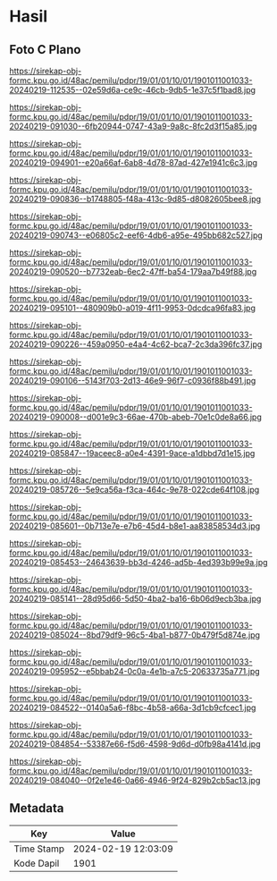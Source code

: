 # Hasil

## Foto C Plano

https://sirekap-obj-formc.kpu.go.id/48ac/pemilu/pdpr/19/01/01/10/01/1901011001033-20240219-112535--02e59d6a-ce9c-46cb-9db5-1e37c5f1bad8.jpg

https://sirekap-obj-formc.kpu.go.id/48ac/pemilu/pdpr/19/01/01/10/01/1901011001033-20240219-091030--6fb20944-0747-43a9-9a8c-8fc2d3f15a85.jpg

https://sirekap-obj-formc.kpu.go.id/48ac/pemilu/pdpr/19/01/01/10/01/1901011001033-20240219-094901--e20a66af-6ab8-4d78-87ad-427e1941c6c3.jpg

https://sirekap-obj-formc.kpu.go.id/48ac/pemilu/pdpr/19/01/01/10/01/1901011001033-20240219-090836--b1748805-f48a-413c-9d85-d8082605bee8.jpg

https://sirekap-obj-formc.kpu.go.id/48ac/pemilu/pdpr/19/01/01/10/01/1901011001033-20240219-090743--e06805c2-eef6-4db6-a95e-495bb682c527.jpg

https://sirekap-obj-formc.kpu.go.id/48ac/pemilu/pdpr/19/01/01/10/01/1901011001033-20240219-090520--b7732eab-6ec2-47ff-ba54-179aa7b49f88.jpg

https://sirekap-obj-formc.kpu.go.id/48ac/pemilu/pdpr/19/01/01/10/01/1901011001033-20240219-095101--480909b0-a019-4f11-9953-0dcdca96fa83.jpg

https://sirekap-obj-formc.kpu.go.id/48ac/pemilu/pdpr/19/01/01/10/01/1901011001033-20240219-090226--459a0950-e4a4-4c62-bca7-2c3da396fc37.jpg

https://sirekap-obj-formc.kpu.go.id/48ac/pemilu/pdpr/19/01/01/10/01/1901011001033-20240219-090106--5143f703-2d13-46e9-96f7-c0936f88b491.jpg

https://sirekap-obj-formc.kpu.go.id/48ac/pemilu/pdpr/19/01/01/10/01/1901011001033-20240219-090008--d001e9c3-66ae-470b-abeb-70e1c0de8a66.jpg

https://sirekap-obj-formc.kpu.go.id/48ac/pemilu/pdpr/19/01/01/10/01/1901011001033-20240219-085847--19aceec8-a0e4-4391-9ace-a1dbbd7d1e15.jpg

https://sirekap-obj-formc.kpu.go.id/48ac/pemilu/pdpr/19/01/01/10/01/1901011001033-20240219-085726--5e9ca56a-f3ca-464c-9e78-022cde64f108.jpg

https://sirekap-obj-formc.kpu.go.id/48ac/pemilu/pdpr/19/01/01/10/01/1901011001033-20240219-085601--0b713e7e-e7b6-45d4-b8e1-aa83858534d3.jpg

https://sirekap-obj-formc.kpu.go.id/48ac/pemilu/pdpr/19/01/01/10/01/1901011001033-20240219-085453--24643639-bb3d-4246-ad5b-4ed393b99e9a.jpg

https://sirekap-obj-formc.kpu.go.id/48ac/pemilu/pdpr/19/01/01/10/01/1901011001033-20240219-085141--28d95d66-5d50-4ba2-ba16-6b06d9ecb3ba.jpg

https://sirekap-obj-formc.kpu.go.id/48ac/pemilu/pdpr/19/01/01/10/01/1901011001033-20240219-085024--8bd79df9-96c5-4ba1-b877-0b479f5d874e.jpg

https://sirekap-obj-formc.kpu.go.id/48ac/pemilu/pdpr/19/01/01/10/01/1901011001033-20240219-095952--e5bbab24-0c0a-4e1b-a7c5-20633735a771.jpg

https://sirekap-obj-formc.kpu.go.id/48ac/pemilu/pdpr/19/01/01/10/01/1901011001033-20240219-084522--0140a5a6-f8bc-4b58-a66a-3d1cb9cfcec1.jpg

https://sirekap-obj-formc.kpu.go.id/48ac/pemilu/pdpr/19/01/01/10/01/1901011001033-20240219-084854--53387e66-f5d6-4598-9d6d-d0fb98a4141d.jpg

https://sirekap-obj-formc.kpu.go.id/48ac/pemilu/pdpr/19/01/01/10/01/1901011001033-20240219-084040--0f2e1e46-0a66-4946-9f24-829b2cb5ac13.jpg


## Metadata

| Key        | Value               |
| ---------- | ------------------- |
| Time Stamp | 2024-02-19 12:03:09 |
| Kode Dapil | 1901                |



